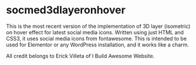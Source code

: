# socmed3dlayeronhover
This is the most recent version of the implementation of 3D layer (isometric) on hover effect for latest social media icons.
Written using just HTML and CSS3, it uses social media icons from fontawesome.
This is intended to be used for Elementor or any WordPress installation, and it works like a charm.

All credit belongs to Erick Villeta of I Build Awesome Website.
